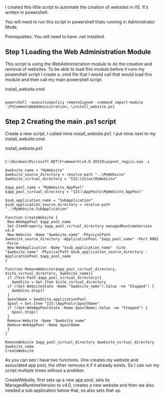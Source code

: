 I created this little script to automate the creation of websites in IIS. It's written in powershell.

You will need to run this script in powershell thats running in Administrator Mode.

Prerequisites:
You will need to have .net installed.
<h2>Step 1 Loading the Web Administration Module</h2>
This script is using the WebAdministration module to do the creation and removal of websites. To be able to load this module before it runs my powershell script I create a .cmd file that I would call that would load this module and then call my main powershell script.

install_website.cmd

<pre><code>
powershell -executionpolicy remoteSigned -command import-module .\PSCommon\WebAdministration;.\install_website.ps1
</pre></code>
<h2>Step 2 Creating the main .ps1 script</h2>
Create a new script, I called mine install_website.ps1. I put mine next to my install_website.cmd.

install_website.ps1

<pre><code>
C:\Windows\Microsoft.NET\Framework\v4.0.30319\aspnet_regiis.exe -i

$website_name = "MyWebsite"
$website_source_directory = resolve-path "..\MyWebsite"
$website_virtual_directory = "IIS:\Sites\MyWebsite"

$app_pool_name = "MyWebsite_AppPool"
$app_pool_virtual_directory = "IIS:\AppPools\MyWebsite_AppPool"

$sub_application_name = "SubApplication"
$sub_application_source_directory = resolve-path "..\MyWebsite.SubApplication"

Function CreateWebsite {
 New-WebAppPool $app_pool_name
 Set-ItemProperty $app_pool_virtual_directory managedRuntimeVersion v4.0
 New-Website -Name "$website_name" -PhysicalPath $website_source_directory -ApplicationPool "$app_pool_name" -Port 8082 -Force
 New-WebApplication -Name "$sub_application_name" -Site "$website_name" -PhysicalPath $sub_application_source_directory -ApplicationPool $app_pool_name
}

Function RemoveWebsite($app_pool_virtual_directory, $site_virtual_directory, $website_name){
 if (Test-Path $app_pool_virtual_directory){
   $webSite = Get-Item $site_virtual_directory
 if ((Get-WebsiteState -Name "$website_name").Value -ne "Stopped") {
   $webSite.Stop()
 }
 $poolName = $webSite.applicationPool
 $pool = Get-Item "IIS:\AppPools\$poolName"
 if ((Get-WebAppPoolState -Name $poolName).Value -ne "Stopped") {
   $pool.Stop()
 }
 Remove-Website -Name "$website_name"
 Remove-WebAppPool -Name $poolName
 }
}

RemoveWebsite $app_pool_virtual_directory $website_virtual_directory $website_name
CreateWebsite
</pre></code>

As you can see I have two functions. One creates my website and associated app pool, the other removes it if it already exists. So I can run my script multiple times without a problem.

CreateWebsite, first sets up a new app pool, sets its ManagedRuntimeVersion to v4.0, creates a new website and then we also needed a sub application below that, so also sets that up.